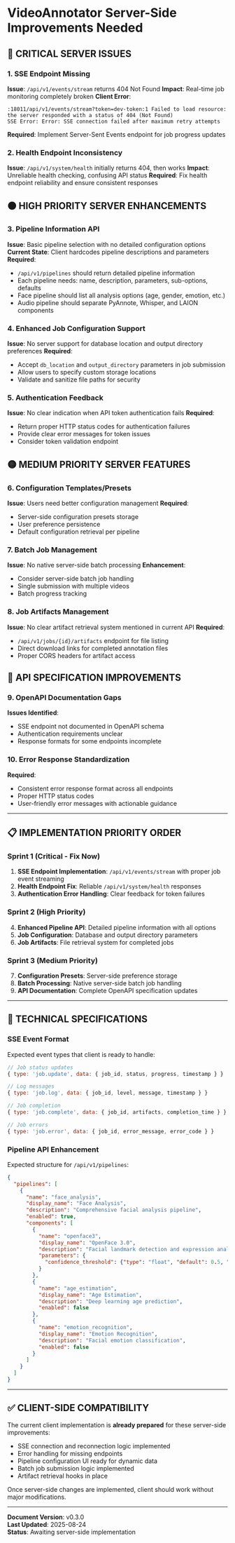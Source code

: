# VideoAnnotator Server-Side Improvements Needed

## 🔴 **CRITICAL SERVER ISSUES**

### **1. SSE Endpoint Missing**
**Issue**: `/api/v1/events/stream` returns 404 Not Found
**Impact**: Real-time job monitoring completely broken
**Client Error**: 
```
:18011/api/v1/events/stream?token=dev-token:1 Failed to load resource: the server responded with a status of 404 (Not Found)
SSE Error: Error: SSE connection failed after maximum retry attempts
```
**Required**: Implement Server-Sent Events endpoint for job progress updates

### **2. Health Endpoint Inconsistency**
**Issue**: `/api/v1/system/health` initially returns 404, then works
**Impact**: Unreliable health checking, confusing API status
**Required**: Fix health endpoint reliability and ensure consistent responses

## 🟠 **HIGH PRIORITY SERVER ENHANCEMENTS**

### **3. Pipeline Information API**
**Issue**: Basic pipeline selection with no detailed configuration options
**Current State**: Client hardcodes pipeline descriptions and parameters
**Required**: 
- `/api/v1/pipelines` should return detailed pipeline information
- Each pipeline needs: name, description, parameters, sub-options, defaults
- Face pipeline should list all analysis options (age, gender, emotion, etc.)
- Audio pipeline should separate PyAnnote, Whisper, and LAION components

### **4. Enhanced Job Configuration Support**
**Issue**: No server support for database location and output directory preferences
**Required**:
- Accept `db_location` and `output_directory` parameters in job submission
- Allow users to specify custom storage locations
- Validate and sanitize file paths for security

### **5. Authentication Feedback**
**Issue**: No clear indication when API token authentication fails
**Required**:
- Return proper HTTP status codes for authentication failures
- Provide clear error messages for token issues
- Consider token validation endpoint

## 🟡 **MEDIUM PRIORITY SERVER FEATURES**

### **6. Configuration Templates/Presets**
**Issue**: Users need better configuration management
**Required**:
- Server-side configuration presets storage
- User preference persistence
- Default configuration retrieval per pipeline

### **7. Batch Job Management**
**Issue**: No native server-side batch processing
**Enhancement**: 
- Consider server-side batch job handling
- Single submission with multiple videos
- Batch progress tracking

### **8. Job Artifacts Management**
**Issue**: No clear artifact retrieval system mentioned in current API
**Required**:
- `/api/v1/jobs/{id}/artifacts` endpoint for file listing
- Direct download links for completed annotation files
- Proper CORS headers for artifact access

## 🔵 **API SPECIFICATION IMPROVEMENTS**

### **9. OpenAPI Documentation Gaps**
**Issues Identified**:
- SSE endpoint not documented in OpenAPI schema
- Authentication requirements unclear
- Response formats for some endpoints incomplete

### **10. Error Response Standardization**
**Required**:
- Consistent error response format across all endpoints
- Proper HTTP status codes
- User-friendly error messages with actionable guidance

---

## 📋 **IMPLEMENTATION PRIORITY ORDER**

### **Sprint 1 (Critical - Fix Now)**
1. **SSE Endpoint Implementation**: `/api/v1/events/stream` with proper job event streaming
2. **Health Endpoint Fix**: Reliable `/api/v1/system/health` responses
3. **Authentication Error Handling**: Clear feedback for token failures

### **Sprint 2 (High Priority)**
4. **Enhanced Pipeline API**: Detailed pipeline information with all options
5. **Job Configuration**: Database and output directory parameters
6. **Job Artifacts**: File retrieval system for completed jobs

### **Sprint 3 (Medium Priority)**
7. **Configuration Presets**: Server-side preference storage
8. **Batch Processing**: Native server-side batch job handling
9. **API Documentation**: Complete OpenAPI specification updates

---

## 🔧 **TECHNICAL SPECIFICATIONS**

### **SSE Event Format**
Expected event types that client is ready to handle:
```javascript
// Job status updates
{ type: 'job.update', data: { job_id, status, progress, timestamp } }

// Log messages
{ type: 'job.log', data: { job_id, level, message, timestamp } }

// Job completion
{ type: 'job.complete', data: { job_id, artifacts, completion_time } }

// Job errors
{ type: 'job.error', data: { job_id, error_message, error_code } }
```

### **Pipeline API Enhancement**
Expected structure for `/api/v1/pipelines`:
```json
{
  "pipelines": [
    {
      "name": "face_analysis",
      "display_name": "Face Analysis",
      "description": "Comprehensive facial analysis pipeline",
      "enabled": true,
      "components": [
        {
          "name": "openface3",
          "display_name": "OpenFace 3.0",
          "description": "Facial landmark detection and expression analysis",
          "parameters": {
            "confidence_threshold": {"type": "float", "default": 0.5, "min": 0.0, "max": 1.0}
          }
        },
        {
          "name": "age_estimation",
          "display_name": "Age Estimation",
          "description": "Deep learning age prediction",
          "enabled": false
        },
        {
          "name": "emotion_recognition", 
          "display_name": "Emotion Recognition",
          "description": "Facial emotion classification",
          "enabled": false
        }
      ]
    }
  ]
}
```

---

## ✅ **CLIENT-SIDE COMPATIBILITY**

The current client implementation is **already prepared** for these server-side improvements:
- SSE connection and reconnection logic implemented
- Error handling for missing endpoints
- Pipeline configuration UI ready for dynamic data
- Batch job submission logic implemented
- Artifact retrieval hooks in place

Once server-side changes are implemented, client should work without major modifications.

---

**Document Version**: v0.3.0  
**Last Updated**: 2025-08-24  
**Status**: Awaiting server-side implementation
